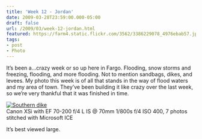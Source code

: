```yaml
---
title: 'Week 12 - Jordan'
date: 2009-03-28T23:59:00.000-05:00
draft: false
url: /2009/03/week-12-jordan.html
featured: https://farm4.static.flickr.com/3562/3386229078_4976ebab57.jpg
tags: 
- post
- Photo
---
```


It’s been a…crazy week or so up here in Fargo. Flooding, snow storms and freezing, flooding, and more flooding. Not to mention sandbags, dikes, and levees. My photo this week is of all that stands in the way of flood waters and my area of town. They’ve been building it like crazy over the last week, so we’re very thankful that it was finished in time.

[![Southern dike](https://farm4.static.flickr.com/3562/3386229078_4976ebab57.jpg)](https://www.flickr.com/photos/jhofker/3386229078/ "Southern dike by jhofker, on Flickr")  
Canon XSi with EF 70-200 f/4 L IS @ 70mm 1/800s f/4 ISO 400, 7 photos stitched with Microsoft ICE

It’s best viewed large.